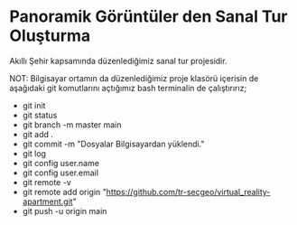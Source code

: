 # Panoramik Görüntüler den Sanal Tur Oluşturma
Akıllı Şehir kapsamında düzenlediğimiz sanal tur projesidir.



NOT: Bilgisayar ortamın da düzenlediğimiz proje klasörü içerisin de aşağıdaki git komutlarını açtığımız bash terminalin de çalıştırırız;

 - git init
 - git status
 - git branch -m master main
 - git add .
 - git commit -m "Dosyalar Bilgisayardan yüklendi."
 - git log
 - git config user.name
 - git config user.email
 - git remote -v
 - git remote add origin "https://github.com/tr-secgeo/virtual_reality-apartment.git" 
 - git push -u origin main
